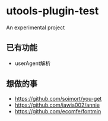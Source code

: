 # utools-plugin-test
An experimental project

## 已有功能
- userAgent解析

## 想做的事
- https://github.com/soimort/you-get
- https://github.com/iawia002/annie
- https://github.com/ecomfe/fontmin
